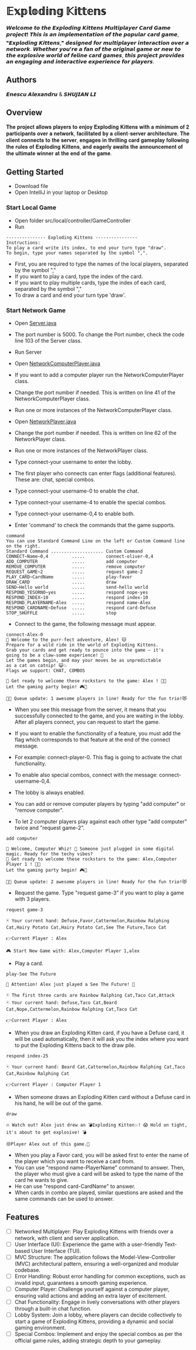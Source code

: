 # 𝔼𝕩𝕡𝕝𝕠𝕕𝕚𝕟𝕘 𝕂𝕚𝕥𝕥𝕖𝕟𝕤
𝙒𝙚𝙡𝙘𝙤𝙢𝙚 𝙩𝙤 𝙩𝙝𝙚 𝙀𝙭𝙥𝙡𝙤𝙙𝙞𝙣𝙜 𝙆𝙞𝙩𝙩𝙚𝙣𝙨 𝙈𝙪𝙡𝙩𝙞𝙥𝙡𝙖𝙮𝙚𝙧 𝘾𝙖𝙧𝙙 𝙂𝙖𝙢𝙚 𝙥𝙧𝙤𝙟𝙚𝙘𝙩❗ 𝙏𝙝𝙞𝙨 𝙞𝙨 𝙖𝙣 𝙞𝙢𝙥𝙡𝙚𝙢𝙚𝙣𝙩𝙖𝙩𝙞𝙤𝙣 𝙤𝙛 𝙩𝙝𝙚 𝙥𝙤𝙥𝙪𝙡𝙖𝙧 𝙘𝙖𝙧𝙙 𝙜𝙖𝙢𝙚, ❞𝙀𝙭𝙥𝙡𝙤𝙙𝙞𝙣𝙜 𝙆𝙞𝙩𝙩𝙚𝙣𝙨,❞ 𝙙𝙚𝙨𝙞𝙜𝙣𝙚𝙙 𝙛𝙤𝙧 𝙢𝙪𝙡𝙩𝙞𝙥𝙡𝙖𝙮𝙚𝙧 𝙞𝙣𝙩𝙚𝙧𝙖𝙘𝙩𝙞𝙤𝙣 𝙤𝙫𝙚𝙧 𝙖 𝙣𝙚𝙩𝙬𝙤𝙧𝙠. 𝙒𝙝𝙚𝙩𝙝𝙚𝙧 𝙮𝙤𝙪❜𝙧𝙚 𝙖 𝙛𝙖𝙣 𝙤𝙛 𝙩𝙝𝙚 𝙤𝙧𝙞𝙜𝙞𝙣𝙖𝙡 𝙜𝙖𝙢𝙚 𝙤𝙧 𝙣𝙚𝙬 𝙩𝙤 𝙩𝙝𝙚 𝙚𝙭𝙥𝙡𝙤𝙨𝙞𝙫𝙚 𝙬𝙤𝙧𝙡𝙙 𝙤𝙛 𝙛𝙚𝙡𝙞𝙣𝙚 𝙘𝙖𝙧𝙙 𝙜𝙖𝙢𝙚𝙨, 𝙩𝙝𝙞𝙨 𝙥𝙧𝙤𝙟𝙚𝙘𝙩 𝙥𝙧𝙤𝙫𝙞𝙙𝙚𝙨 𝙖𝙣 𝙚𝙣𝙜𝙖𝙜𝙞𝙣𝙜 𝙖𝙣𝙙 𝙞𝙣𝙩𝙚𝙧𝙖𝙘𝙩𝙞𝙫𝙚 𝙚𝙭𝙥𝙚𝙧𝙞𝙚𝙣𝙘𝙚 𝙛𝙤𝙧 𝙥𝙡𝙖𝙮𝙚𝙧𝙨.
## Authors
𝙀𝙣𝙚𝙨𝙘𝙪 𝘼𝙡𝙚𝙭𝙖𝙣𝙙𝙧𝙪 & 𝙎𝙃𝙐𝙅𝙄𝘼𝙉 𝙇𝙄

## Overview
𝐓𝐡𝐞 𝐩𝐫𝐨𝐣𝐞𝐜𝐭 𝐚𝐥𝐥𝐨𝐰𝐬 𝐩𝐥𝐚𝐲𝐞𝐫𝐬 𝐭𝐨 𝐞𝐧𝐣𝐨𝐲 𝐄𝐱𝐩𝐥𝐨𝐝𝐢𝐧𝐠 𝐊𝐢𝐭𝐭𝐞𝐧𝐬 𝐰𝐢𝐭𝐡 𝐚 𝐦𝐢𝐧𝐢𝐦𝐮𝐦 𝐨𝐟 𝟐 𝐩𝐚𝐫𝐭𝐢𝐜𝐢𝐩𝐚𝐧𝐭𝐬 𝐨𝐯𝐞𝐫 𝐚 𝐧𝐞𝐭𝐰𝐨𝐫𝐤, 𝐟𝐚𝐜𝐢𝐥𝐢𝐭𝐚𝐭𝐞𝐝 𝐛𝐲 𝐚 𝐜𝐥𝐢𝐞𝐧𝐭-𝐬𝐞𝐫𝐯𝐞𝐫 𝐚𝐫𝐜𝐡𝐢𝐭𝐞𝐜𝐭𝐮𝐫𝐞. 𝐓𝐡𝐞 𝐜𝐥𝐢𝐞𝐧𝐭 𝐜𝐨𝐧𝐧𝐞𝐜𝐭𝐬 𝐭𝐨 𝐭𝐡𝐞 𝐬𝐞𝐫𝐯𝐞𝐫, 𝐞𝐧𝐠𝐚𝐠𝐞𝐬 𝐢𝐧 𝐭𝐡𝐫𝐢𝐥𝐥𝐢𝐧𝐠 𝐜𝐚𝐫𝐝 𝐠𝐚𝐦𝐞𝐩𝐥𝐚𝐲 𝐟𝐨𝐥𝐥𝐨𝐰𝐢𝐧𝐠 𝐭𝐡𝐞 𝐫𝐮𝐥𝐞𝐬 𝐨𝐟 𝐄𝐱𝐩𝐥𝐨𝐝𝐢𝐧𝐠 𝐊𝐢𝐭𝐭𝐞𝐧𝐬, 𝐚𝐧𝐝 𝐞𝐚𝐠𝐞𝐫𝐥𝐲 𝐚𝐰𝐚𝐢𝐭𝐬 𝐭𝐡𝐞 𝐚𝐧𝐧𝐨𝐮𝐧𝐜𝐞𝐦𝐞𝐧𝐭 𝐨𝐟 𝐭𝐡𝐞 𝐮𝐥𝐭𝐢𝐦𝐚𝐭𝐞 𝐰𝐢𝐧𝐧𝐞𝐫 𝐚𝐭 𝐭𝐡𝐞 𝐞𝐧𝐝 𝐨𝐟 𝐭𝐡𝐞 𝐠𝐚𝐦𝐞.

## Getting Started
- Download file
- Open IntelliJ in your laptop or Desktop
### Start Local Game
- Open folder src/local/controller/GameController
- Run
```
--------------- Exploding Kittens ----------------
Instructions:
To play a card write its index, to end your turn type "draw".
To begin, type your names separated by the symbol ",".

```

- First, you are required to type the names of the local players, separated by the symbol ","
- If you want to play a card, type the index of the card.
- If you want to play multiple cards, type the index of each card, separated by the symbol ","
- To draw a card and end your turn type 'draw'.

### Start Network Game
- Open [Server.java](src%2Fnetwork%2Fcontroller%2FServer.java)
- The port number is 5000. To change the Port number, check the code line 103 of the Server class.
- Run Server

- Open [NetworkComputerPlayer.java](src%2Fnetwork%2Fmodel%2FNetworkComputerPlayer.java)
- If you want to add a computer player run the NetworkComputerPlayer class.
- Change the port number if needed. This is written on line 41 of the NetworkComputerPlayer class.
- Run one or more instances of the NetworkComputerPlayer class.

- Open [NetworkPlayer.java](src%2Fnetwork%2Fmodel%2FNetworkPlayer.java)
- Change the port number if needed. This is written on line 62 of the NetworkPlayer class.
- Run one or more instances of the NetworkPlayer class.
- Type connect-your username to enter the lobby.
- The first player who connects can enter flags (additional features). These are: chat, special combos.
- Type connect-your username-0 to enable the chat.
- Type connect-your username-4 to enable the special combos.
- Type connect-your username-0,4 to enable both.
- Enter 'command' to check the commands that the game supports.

```
command
You can use Standard Command Line on the left or Custom Command line on the right.
Standard Command .................... Custom Command
CONNECT~Name~0,4         .....        connect-oliver-0,4
ADD_COMPUTER             .....        add computer
REMOVE_COMPUTER          .....        remove computer
REQUEST_GAME~2           .....        request game-2
PLAY_CARD~CardName       .....        play-favor
DRAW_CARD                .....        draw
SEND~Hello world         .....        send-hello world
RESPOND_YESORNO~yes      .....        respond nope-yes
RESPOND_INDEX~10         .....        respond index-10
RESPOND_PLAYERNAME~Alex  .....        respond name-Alex
RESPOND_CARDNAME~Defuse  .....        respond card-Defuse
STOP_SHUFFLE             .....        stop
```
- Connect to the game, the following message must appear.
```
connect-Alex-0
🎉 Welcome to the purr-fect adventure, Alex! 🐱
Prepare for a wild ride in the world of Exploding Kittens.
Grab your cards and get ready to pounce into the game – it's
going to be a claw-some experience! 🚀
Let the games begin, and may your moves be as unpredictable
as a cat on catnip! 😺💥
Flags we support: CHAT, COMBOS

🎉 Get ready to welcome these rockstars to the game: Alex ! 🚀👾
Let the gaming party begin! 🎮💫

👫👬 Queue update: 1 awesome players in line! Ready for the fun trio!😻

```
- When you see this message from the server, it means that you successfully connected to the game, and you are waiting in the lobby. After all players connect, you can request to start the game.

- If you want to enable the functionality of a feature, you must add the flag which corresponds to that feature at the end of the connect message.
- For example: connect-player-0. This flag is going to activate the chat functionality.
- To enable also special combos, connect with the message: connect-username-0,4.
- The lobby is always enabled.

- You can add or remove computer players by typing "add computer" or "remove computer".
- To let 2 computer players play against each other type "add computer" twice and "request game-2".

```
add computer

🤖 Welcome, Computer Whiz! 💾 Someone just plugged in some digital magic. Ready for the techy vibes?
🎉 Get ready to welcome these rockstars to the game: Alex,Computer Player 1 ! 🚀👾
Let the gaming party begin! 🎮💫

👫👬 Queue update: 2 awesome players in line! Ready for the fun trio!😻

```
- Request the game. Type "request game-3" if you want to play a game with 3 players.

```
request game-3

🃏 Your current hand: Defuse,Favor,Cattermelon,Rainbow Ralphing Cat,Hairy Potato Cat,Hairy Potato Cat,See The Future,Taco Cat

👉Current Player : Alex

🎮 Start New Game with: Alex,Computer Player 1,alex

```
- Play a card.
```
play-See The Future

📢 Attention! Alex just played a See The Future! 🎲

🃏 The first three cards are Rainbow Ralphing Cat,Taco Cat,Attack
🃏 Your current hand: Defuse,Taco Cat,Beard Cat,Nope,Cattermelon,Rainbow Ralphing Cat,Taco Cat

👉Current Player : Alex

```

- When you draw an Exploding Kitten card, if you have a Defuse card, it will be used automatically, then it will ask you the index where you want to put the Exploding Kittens back to the draw pile.
```
respond index-25

🃏 Your current hand: Beard Cat,Cattermelon,Rainbow Ralphing Cat,Taco Cat,Rainbow Ralphing Cat

👉Current Player : Computer Player 1
```
- When someone draws an Exploding Kitten card without a Defuse card in his hand, he will be out of the game. 
```
draw

🔥 Watch out! Alex just drew an 💣Exploding Kitten💥! 😱 Hold on tight, it's about to get explosive! 💣

😢Player Alex out of this game.👋
```

- When you play a Favor card, you will be asked first to enter the name of the player which you want to receive a card from. 
- You can use "respond name-PlayerName" command to answer. Then, the player who must give a card will be asked to type the name of the card he wants to give.
- He can use "respond card-CardName" to answer.
- When cards in combo are played, similar questions are asked and the same commands can be used to answer.

## Features
- [ ] Networked Multiplayer: Play Exploding Kittens with friends over a network, with client and server application.
- [ ] User Interface (UI): Experience the game with a user-friendly Text-based User Interface (TUI).
- [ ] MVC Structure: The application follows the Model-View-Controller (MVC) architectural pattern, ensuring a well-organized and modular codebase.
- [ ] Error Handling: Robust error handling for common exceptions, such as invalid input, guarantees a smooth gaming experience.
- [ ] Computer Player: Challenge yourself against a computer player, ensuring valid actions and adding an extra layer of excitement.
- [ ] Chat Functionality: Engage in lively conversations with other players through a built-in chat function.
- [ ] Lobby System: Join a lobby, where players can decide collectively to start a game of Exploding Kittens, providing a dynamic and social gaming environment.
- [ ] Special Combos: Implement and enjoy the special combos as per the official game rules, adding strategic depth to your gameplay.
